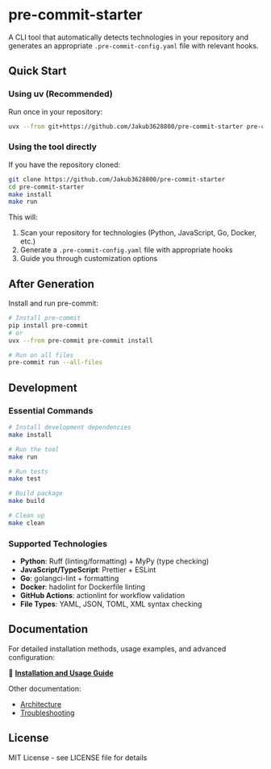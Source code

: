 # pre-commit-starter

A CLI tool that automatically detects technologies in your repository and generates an appropriate `.pre-commit-config.yaml` file with relevant hooks.

## Quick Start

### Using uv (Recommended)

Run once in your repository:

```bash
uvx --from git+https://github.com/Jakub3628800/pre-commit-starter pre-commit-starter
```

### Using the tool directly

If you have the repository cloned:

```bash
git clone https://github.com/Jakub3628800/pre-commit-starter
cd pre-commit-starter
make install
make run
```

This will:
1. Scan your repository for technologies (Python, JavaScript, Go, Docker, etc.)
2. Generate a `.pre-commit-config.yaml` file with appropriate hooks
3. Guide you through customization options

## After Generation

Install and run pre-commit:

```bash
# Install pre-commit
pip install pre-commit
# or
uvx --from pre-commit pre-commit install

# Run on all files
pre-commit run --all-files
```

## Development

### Essential Commands

```bash
# Install development dependencies
make install

# Run the tool
make run

# Run tests
make test

# Build package
make build

# Clean up
make clean
```

### Supported Technologies

- **Python**: Ruff (linting/formatting) + MyPy (type checking)
- **JavaScript/TypeScript**: Prettier + ESLint
- **Go**: golangci-lint + formatting
- **Docker**: hadolint for Dockerfile linting
- **GitHub Actions**: actionlint for workflow validation
- **File Types**: YAML, JSON, TOML, XML syntax checking

## Documentation

For detailed installation methods, usage examples, and advanced configuration:

📖 **[Installation and Usage Guide](docs/installation.md)**

Other documentation:
- [Architecture](docs/ARCHITECTURE.md)
- [Troubleshooting](docs/troubleshooting.md)

## License

MIT License - see LICENSE file for details
